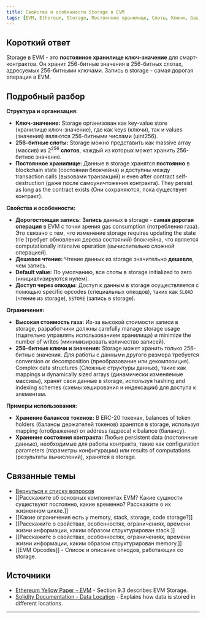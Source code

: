```yaml
---
title: Свойства и особенности Storage в EVM
tags: [EVM, Ethereum, Storage, Постоянное хранилище, Слоты, Ключи, Gas, Ограничения]
---
```


## Короткий ответ

Storage в EVM - это **постоянное хранилище ключ-значение** для смарт-контрактов.  Он хранит 256-битные значения в 256-битных слотах, адресуемых 256-битными ключами. Запись в storage - самая дорогая операция в EVM.


## Подробный разбор

**Структура и организация:**

* **Ключ-значение:** Storage организован как key-value store (хранилище ключ-значение), где как keys (ключи), так и values (значения) являются 256-битными числами (uint256).
* **256-битные слоты:**  Storage можно представить как massive array (массив) из 2<sup>256</sup>  **слотов**, каждый из которых может хранить 256-битное значение.
* **Постоянное хранилище:** Данные в storage  хранятся **постоянно** в blockchain state (состоянии блокчейна) и доступны между transaction calls (вызовами транзакций) и even after contract self-destruction (даже после самоуничтожения контракта).  They persist as long as the contract exists (Они сохраняются, пока существует контракт).


**Свойства и особенности:**

* **Дорогостоящая запись:**  **Запись** данных в storage -  **самая дорогая операция** в EVM с точки зрения gas consumption (потребления газа). Это связано с тем, что изменение storage requires updating the state trie (требует обновления дерева состояний) блокчейна, что является computationally intensive operation (вычислительно сложной операцией).
* **Дешевое чтение:** Чтение данных из storage значительно **дешевле**, чем запись.
* **Default value:**  По умолчанию, все слоты в storage initialized to zero (инициализируются нулем).
* **Доступ через опкоды:** Доступ к данным в storage осуществляется с помощью specific opcodes (специальных опкодов), таких как `SLOAD` (чтение из storage), `SSTORE` (запись в storage).


**Ограничения:**

* **Высокая стоимость газа:**  Из-за высокой стоимости записи в storage, разработчики должны carefully manage storage usage (тщательно управлять использованием хранилища) и minimize the number of writes (минимизировать количество записей).
* **256-битные ключи и значения:** Storage может хранить только 256-битные значения. Для работы с данными другого размера требуется conversion or decomposition (преобразование или декомпозиция).  Complex data structures (Сложные структуры данных),  такие как mappings и dynamically sized arrays (динамически изменяемые массивы),  хранят свои данные в storage, используя hashing and indexing schemes (схемы хеширования и индексации)  для доступа к элементам.


**Примеры использования:**

* **Хранение балансов токенов:**  В ERC-20 токенах, balances of token holders (балансы держателей токенов) хранятся в storage, используя mapping (отображение) от address (адреса) к balance (балансу).
* **Хранение состояния контракта:**  Любые persistent data (постоянные данные), необходимые для работы контракта, такие как  configuration parameters (параметры конфигурации)  или  results of computations (результаты вычислений), хранятся в storage.


## Связанные темы

* [Вернуться к списку вопросов](4.%20Список%20вопросов.md)
* [[Расскажите об основных компонентах EVM? Какие сущности существуют постоянно, какие временно? Расскажите о их жизненном цикле.]]
* [[Какие ограничения есть у memory, stack, storage, code storage?]]
* [[Расскажите о свойствах, особенностях, ограничениях, времени жизни информации, каким образом структурирован stack.]]
* [[Расскажите о свойствах, особенностях, ограничениях, времени жизни информации, каким образом структурирован memory.]]
* [[EVM Opcodes]] - Список и описание опкодов, работающих со storage.



## Источники

* [Ethereum Yellow Paper - EVM](https://ethereum.github.io/yellowpaper/paper.pdf#page=15) - Section 9.3 describes EVM Storage.
* [Solidity Documentation - Data Location](https://docs.soliditylang.org/en/v0.8.20/internals/layout_in_memory.html) - Explains how data is stored in different locations.



---